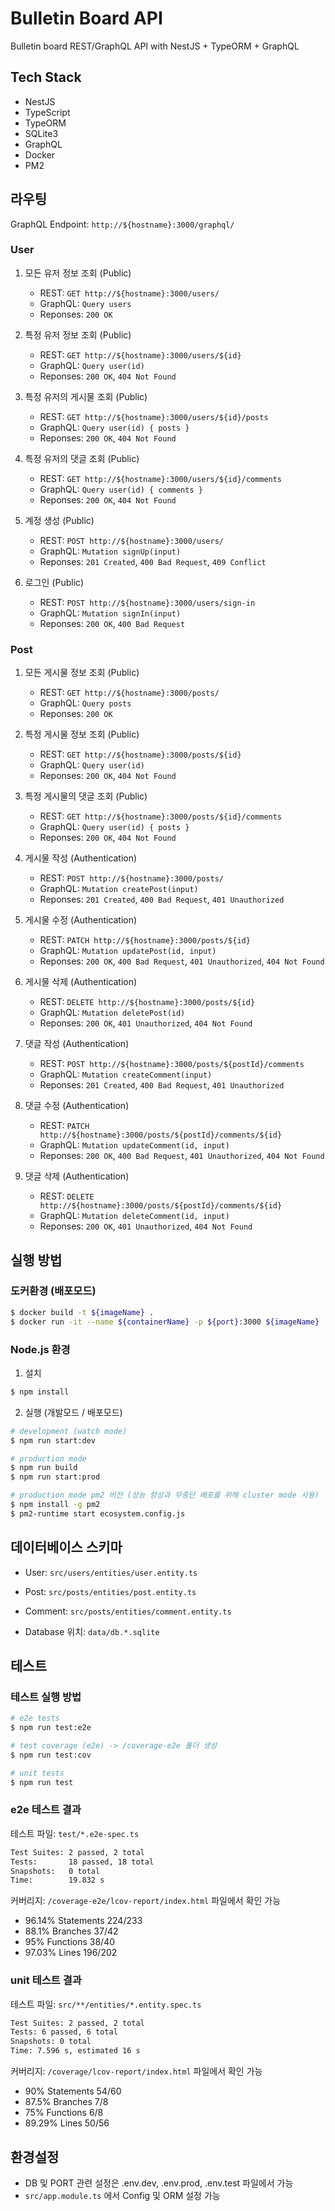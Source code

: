 # Bulletin Board API

Bulletin board REST/GraphQL API with NestJS + TypeORM + GraphQL

## Tech Stack

- NestJS
- TypeScript
- TypeORM
- SQLite3
- GraphQL
- Docker
- PM2

## 라우팅

GraphQL Endpoint: `http://${hostname}:3000/graphql/`

### User

1. 모든 유저 정보 조회 (Public)

   - REST: `GET http://${hostname}:3000/users/`
   - GraphQL: `Query users`
   - Reponses: `200 OK`

2. 특정 유저 정보 조회 (Public)

   - REST: `GET http://${hostname}:3000/users/${id}`
   - GraphQL: `Query user(id)`
   - Reponses: `200 OK`, `404 Not Found`

3. 특정 유저의 게시물 조회 (Public)

   - REST: `GET http://${hostname}:3000/users/${id}/posts`
   - GraphQL: `Query user(id) { posts }`
   - Reponses: `200 OK`, `404 Not Found`

4. 특정 유저의 댓글 조회 (Public)

   - REST: `GET http://${hostname}:3000/users/${id}/comments`
   - GraphQL: `Query user(id) { comments }`
   - Reponses: `200 OK`, `404 Not Found`

5. 계정 생성 (Public)

   - REST: `POST http://${hostname}:3000/users/`
   - GraphQL: `Mutation signUp(input)`
   - Reponses: `201 Created`, `400 Bad Request`, `409 Conflict`

6. 로그인 (Public)

   - REST: `POST http://${hostname}:3000/users/sign-in`
   - GraphQL: `Mutation signIn(input)`
   - Reponses: `200 OK`, `400 Bad Request`

### Post

1. 모든 게시물 정보 조회 (Public)

   - REST: `GET http://${hostname}:3000/posts/`
   - GraphQL: `Query posts`
   - Reponses: `200 OK`

2. 특정 게시물 정보 조회 (Public)

   - REST: `GET http://${hostname}:3000/posts/${id}`
   - GraphQL: `Query user(id)`
   - Reponses: `200 OK`, `404 Not Found`

3. 특정 게시물의 댓글 조회 (Public)

   - REST: `GET http://${hostname}:3000/posts/${id}/comments`
   - GraphQL: `Query user(id) { posts }`
   - Reponses: `200 OK`, `404 Not Found`

4. 게시물 작성 (Authentication)

   - REST: `POST http://${hostname}:3000/posts/`
   - GraphQL: `Mutation createPost(input)`
   - Reponses: `201 Created`, `400 Bad Request`, `401 Unauthorized`

5. 게시물 수정 (Authentication)

   - REST: `PATCH http://${hostname}:3000/posts/${id}`
   - GraphQL: `Mutation updatePost(id, input)`
   - Reponses: `200 OK`, `400 Bad Request`, `401 Unauthorized`, `404 Not Found`

6. 게시물 삭제 (Authentication)

   - REST: `DELETE http://${hostname}:3000/posts/${id}`
   - GraphQL: `Mutation deletePost(id)`
   - Reponses: `200 OK`, `401 Unauthorized`, `404 Not Found`

7. 댓글 작성 (Authentication)

   - REST: `POST http://${hostname}:3000/posts/${postId}/comments`
   - GraphQL: `Mutation createComment(input)`
   - Reponses: `201 Created`, `400 Bad Request`, `401 Unauthorized`

8. 댓글 수정 (Authentication)

   - REST: `PATCH http://${hostname}:3000/posts/${postId}/comments/${id}`
   - GraphQL: `Mutation updateComment(id, input)`
   - Reponses: `200 OK`, `400 Bad Request`, `401 Unauthorized`, `404 Not Found`

9. 댓글 삭제 (Authentication)

   - REST: `DELETE http://${hostname}:3000/posts/${postId}/comments/${id}`
   - GraphQL: `Mutation deleteComment(id, input)`
   - Reponses: `200 OK`, `401 Unauthorized`, `404 Not Found`

## 실행 방법

### 도커환경 (배포모드)

```bash
$ docker build -t ${imageName} .
$ docker run -it --name ${containerName} -p ${port}:3000 ${imageName}
```

### Node.js 환경

1. 설치

```bash
$ npm install
```

2. 실행 (개발모드 / 배포모드)

```bash
# development (watch mode)
$ npm run start:dev

# production mode
$ npm run build
$ npm run start:prod

# production mode pm2 버전 (성능 향상과 무중단 배포를 위해 cluster mode 사용)
$ npm install -g pm2
$ pm2-runtime start ecosystem.config.js
```

## 데이터베이스 스키마

- User: `src/users/entities/user.entity.ts`

- Post: `src/posts/entities/post.entity.ts`

- Comment: `src/posts/entities/comment.entity.ts`

- Database 위치: `data/db.*.sqlite`

## 테스트

### 테스트 실행 방법

```bash
# e2e tests
$ npm run test:e2e

# test coverage (e2e) -> /coverage-e2e 폴더 생성
$ npm run test:cov

# unit tests
$ npm run test
```

### e2e 테스트 결과

테스트 파일: `test/*.e2e-spec.ts`

```bash
Test Suites: 2 passed, 2 total
Tests:       18 passed, 18 total
Snapshots:   0 total
Time:        19.832 s
```

커버리지: `/coverage-e2e/lcov-report/index.html` 파일에서 확인 가능

- 96.14% Statements 224/233
- 88.1% Branches 37/42
- 95% Functions 38/40
- 97.03% Lines 196/202

### unit 테스트 결과

테스트 파일: `src/**/entities/*.entity.spec.ts`

```bash
Test Suites: 2 passed, 2 total
Tests: 6 passed, 6 total
Snapshots: 0 total
Time: 7.596 s, estimated 16 s
```

커버리지: `/coverage/lcov-report/index.html` 파일에서 확인 가능

- 90% Statements 54/60
- 87.5% Branches 7/8
- 75% Functions 6/8
- 89.29% Lines 50/56

## 환경설정

- DB 및 PORT 관련 설정은 .env.dev, .env.prod, .env.test 파일에서 가능
- `src/app.module.ts` 에서 Config 및 ORM 설정 가능
